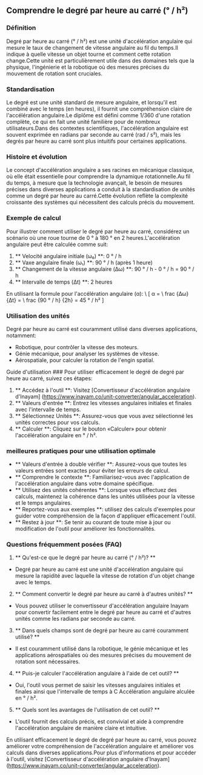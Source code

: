 ## Comprendre le degré par heure au carré (° / h²)

### Définition
Degré par heure au carré (° / h²) est une unité d'accélération angulaire qui mesure le taux de changement de vitesse angulaire au fil du temps.Il indique à quelle vitesse un objet tourne et comment cette rotation change.Cette unité est particulièrement utile dans des domaines tels que la physique, l'ingénierie et la robotique où des mesures précises du mouvement de rotation sont cruciales.

### Standardisation
Le degré est une unité standard de mesure angulaire, et lorsqu'il est combiné avec le temps (en heures), il fournit une compréhension claire de l'accélération angulaire.Le diplôme est défini comme 1/360 d'une rotation complète, ce qui en fait une unité familière pour de nombreux utilisateurs.Dans des contextes scientifiques, l'accélération angulaire est souvent exprimée en radians par seconde au carré (rad / s²), mais les degrés par heure au carré sont plus intuitifs pour certaines applications.

### Histoire et évolution
Le concept d'accélération angulaire a ses racines en mécanique classique, où elle était essentielle pour comprendre la dynamique rotationnelle.Au fil du temps, à mesure que la technologie avançait, le besoin de mesures précises dans diverses applications a conduit à la standardisation de unités comme un degré par heure au carré.Cette évolution reflète la complexité croissante des systèmes qui nécessitent des calculs précis du mouvement.

### Exemple de calcul
Pour illustrer comment utiliser le degré par heure au carré, considérez un scénario où une roue tourne de 0 ° à 180 ° en 2 heures.L'accélération angulaire peut être calculée comme suit:

1. ** Velocité angulaire initiale (ω₀) **: 0 ° / h
2. ** Vaxe angulaire finale (ω₁) **: 90 ° / h (après 1 heure)
3. ** Changement de la vitesse angulaire (Δω) **: 90 ° / h - 0 ° / h = 90 ° / h
4. ** Intervalle de temps (Δt) **: 2 heures

En utilisant la formule pour l'accélération angulaire (α):
\ [
α = \ frac {Δω} {Δt} = \ frac {90 ° / h} {2h} = 45 ° / h²
\]

### Utilisation des unités
Degré par heure au carré est couramment utilisé dans diverses applications, notamment:
- Robotique, pour contrôler la vitesse des moteurs.
- Génie mécanique, pour analyser les systèmes de vitesse.
- Aérospatiale, pour calculer la rotation de l'engin spatial.

Guide d'utilisation ###
Pour utiliser efficacement le degré de degré par heure au carré, suivez ces étapes:
1. ** Accédez à l'outil **: Visitez [Convertisseur d'accélération angulaire d'Inayam] (https://www.inayam.co/unit-converter/angular_acceleration).
2. ** Valeurs d'entrée **: Entrez les vitesses angulaires initiales et finales avec l'intervalle de temps.
3. ** Sélectionnez Unités **: Assurez-vous que vous avez sélectionné les unités correctes pour vos calculs.
4. ** Calculer **: Cliquez sur le bouton «Calculer» pour obtenir l'accélération angulaire en ° / h².

### meilleures pratiques pour une utilisation optimale
- ** Valeurs d'entrée à double vérifier **: Assurez-vous que toutes les valeurs entrées sont exactes pour éviter les erreurs de calcul.
- ** Comprendre le contexte **: Familiarisez-vous avec l'application de l'accélération angulaire dans votre domaine spécifique.
- ** Utilisez des unités cohérentes **: Lorsque vous effectuez des calculs, maintenez la cohérence dans les unités utilisées pour la vitesse et le temps angulaires.
- ** Reportez-vous aux exemples **: utilisez des calculs d'exemples pour guider votre compréhension de la façon d'appliquer efficacement l'outil.
- ** Restez à jour **: Se tenir au courant de toute mise à jour ou modification de l'outil pour améliorer les fonctionnalités.

### Questions fréquemment posées (FAQ)

1. ** Qu'est-ce que le degré par heure au carré (° / h²)? **
- Degré par heure au carré est une unité d'accélération angulaire qui mesure la rapidité avec laquelle la vitesse de rotation d'un objet change avec le temps.

2. ** Comment convertir le degré par heure au carré à d'autres unités? **
- Vous pouvez utiliser le convertisseur d'accélération angulaire Inayam pour convertir facilement entre le degré par heure au carré et d'autres unités comme les radians par seconde au carré.

3. ** Dans quels champs sont de degré par heure au carré couramment utilisé? **
- Il est couramment utilisé dans la robotique, le génie mécanique et les applications aérospatiales où des mesures précises du mouvement de rotation sont nécessaires.

4. ** Puis-je calculer l'accélération angulaire à l'aide de cet outil? **
- Oui, l'outil vous permet de saisir les vitesses angulaires initiales et finales ainsi que l'intervalle de temps à C Accélération angulaire alculée en ° / h².

5. ** Quels sont les avantages de l'utilisation de cet outil? **
- L'outil fournit des calculs précis, est convivial et aide à comprendre l'accélération angulaire de manière claire et intuitive.

En utilisant efficacement le degré de degré par heure au carré, vous pouvez améliorer votre compréhension de l'accélération angulaire et améliorer vos calculs dans diverses applications.Pour plus d'informations et pour accéder à l'outil, visitez [Convertisseur d'accélération angulaire d'Inayam] (https://www.inayam.co/unit-converter/angular_acceleration).